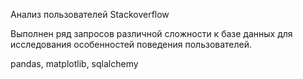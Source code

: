 Анализ пользователей Stackoverflow

Выполнен ряд запросов различной сложности к базе данных для исследования особенностей поведения пользователей.

pandas, matplotlib, sqlalchemy